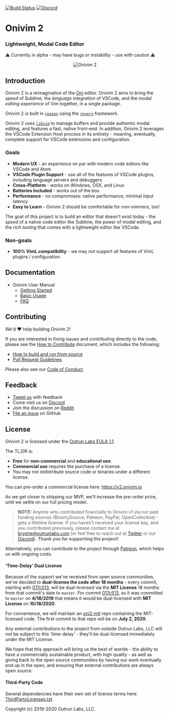 [![Build Status](https://dev.azure.com/onivim/oni2/_apis/build/status/onivim.oni2?branchName=master)](https://dev.azure.com/onivim/oni2/_build/latest?definitionId=1?branchName=master)
[![Discord](https://img.shields.io/discord/417774914645262338.svg)](https://discord.gg/7maEAxV)

# Onivim 2

### Lightweight, Modal Code Editor

:warning: Currently in alpha - may have bugs or instability - use with caution :warning: 

<p align="center">
  <img src="https://user-images.githubusercontent.com/4527949/85928449-0c980900-b87b-11ea-9f6a-06907d4f6d80.png" alt="Onivim 2" />
 </p>


## Introduction

Onivim 2 is a reimagination of the [Oni](https://www.onivim.io) editor. Onivim 2 aims to bring the _speed_ of Sublime, the _language integration_ of VSCode, and the _modal editing experience_ of Vim together, in a single package.

Onivim 2 is built in [`reason`](https://reasonml.github.io) using the [`revery`](https://github.com/revery-ui/revery) framework.

Onivim 2 uses [`libvim`](https://github.com/onivim/libvim) to manage buffers and provide authentic modal editing, and features a fast, native front-end. In addition, Onivim 2 leverages the VSCode Extension Host process in its entirety - meaning, eventually, complete support for VSCode extensions and configuration.

### Goals

- __Modern UX__ - an experience on par with modern code editors like VSCode and Atom
- __VSCode Plugin Support__ - use all of the features of VSCode plugins, including language servers and debuggers
- __Cross-Platform__ - works on Windows, OSX, and Linux
- __Batteries Included__ - works out of the box
- __Performance__ - no compromises: native performance, minimal input latency
- __Easy to Learn__ - Onivim 2 should be comfortable for non-vimmers, too!

The goal of this project is to build an editor that doesn't exist today - the _speed_ of a native code editor like Sublime, the _power_ of modal editing, and the _rich tooling_ that comes with a lightweight editor like VSCode.

### Non-goals

- __100% VimL compatibility__ - we may not support all features of VimL plugins / configuration.

## Documentation

- Onivim User Manual
  - [Getting Started](https://onivim.github.io/docs/getting-started/why-onivim)
  - [Basic Usage](https://onivim.github.io/docs/using-onivim/moving-in-onivim)
  - [FAQ](https://onivim.github.io/docs/other/faq)

## Contributing

We'd :heart: help building Onivim 2!

If you are interested in fixing issues and contributing directly to the code, please see the [How to Contribute](https://onivim.github.io/docs/for-developers/contributing) document, which includes the following:

- [How to build and run from source](https://onivim.github.io/docs/for-developers/building)
- [Pull Request Guidelines](https://onivim.github.io/docs/for-developers/contributing)

Please also see our [Code of Conduct](./CODE_OF_CONDUCT.md).

## Feedback

- [Tweet us](https://twitter.com/oni_vim) with feedback
- Come visit us on [Discord](https://discord.gg/7maEAxV)
- Join the discussion on [Reddit](https://reddit.com/r/onivim)
- [File an issue](https://github.com/onivim/oni2/issues) on GitHub

## License

Onivim 2 is licensed under the [Outrun Labs EULA 1.1](./Outrun-Labs-EULA-v1.1.md).

The TL;DR is:
- __Free__ for __non-commercial__ and __educational use__.
- __Commercial use__ requires the purchase of a license.
- You may not redistribute source code or binaries under a different license.

You can pre-order a commercial license here: https://v2.onivim.io

As we get closer to shipping our MVP, we'll increase the pre-order price, until we settle on our full pricing model.

> __NOTE:__ Anyone who contributed financially to Onivim v1 via our past funding sources (BountySource, Patreon, PayPal, OpenCollective) - gets a lifetime license. If you haven't received your license key, and you contributed previously, please contact me at bryphe@outrunlabs.com (or feel free to reach out at [Twitter](https://twitter.com/oni_vim) or our [Discord](https://discord.gg/7maEAxV)). __Thank you for supporting the project!__

Alternatively, you can contribute to the project through [Patreon](https://www.patreon.com/onivim), which helps us with ongoing costs.

#### 'Time-Delay' Dual License

Because of the support we've received from open source communities, we've decided to __dual-license the code after 18 months__ - every commit, starting with [017c513](https://github.com/onivim/oni2/commit/017c5131b4bba3006f726a3ef0f5a33028e059b5), will be dual-licensed via the __MIT License__ 18 months from that commit's date to `master`. For commit [017c513](https://github.com/onivim/oni2/commit/017c5131b4bba3006f726a3ef0f5a33028e059b5), as it was committed to `master` on __4/18/2019__ that means it would be dual-licensed with __MIT License__ on __10/18/2020__. 

For convenience, we will maintain an [oni2-mit](https://github.com/onivim/oni2-mit) repo containing the MIT-licensed code. The first commit to that repo will be on __July 2, 2020__.

Any external contributions to the project from outside Outrun Labs, LLC will not be subject to this 'time-delay' - they'll be dual-licensed immediately under the MIT License.

We hope that this approach will bring us the best of worlds - the ability to have a commercially sustainable product, with high quality - as well as giving back to the open source communities by having our work eventually end up in the open, and ensuring that external contributions are always open source.

#### Third-Party Code

Several dependencies have their own set of license terms here: [ThirdPartyLicenses.txt](ThirdPartyLicenses.txt)

Copyright (c) 2019-2020 Outrun Labs, LLC.
